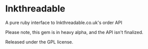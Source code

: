 # Inkthreadable

A pure ruby interface to Inkthreadable.co.uk's order API

Please note, this gem is in heavy alpha, and the API isn't finalized.

Released under the GPL license.
